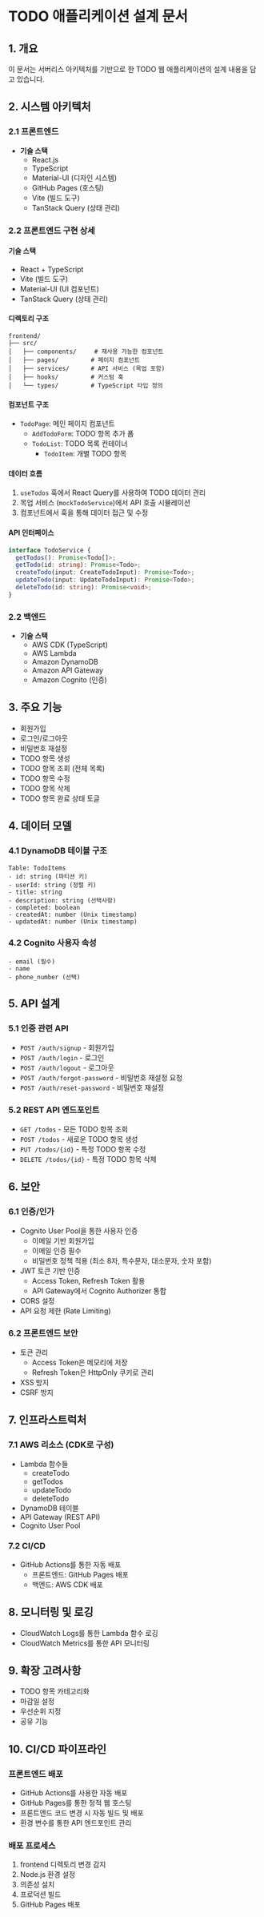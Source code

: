 # TODO 애플리케이션 설계 문서

## 1. 개요
이 문서는 서버리스 아키텍처를 기반으로 한 TODO 웹 애플리케이션의 설계 내용을 담고 있습니다.

## 2. 시스템 아키텍처

### 2.1 프론트엔드
- **기술 스택**
  - React.js
  - TypeScript
  - Material-UI (디자인 시스템)
  - GitHub Pages (호스팅)
  - Vite (빌드 도구)
  - TanStack Query (상태 관리)

### 2.2 프론트엔드 구현 상세

#### 기술 스택
- React + TypeScript
- Vite (빌드 도구)
- Material-UI (UI 컴포넌트)
- TanStack Query (상태 관리)

#### 디렉토리 구조
```
frontend/
├── src/
│   ├── components/     # 재사용 가능한 컴포넌트
│   ├── pages/         # 페이지 컴포넌트
│   ├── services/      # API 서비스 (목업 포함)
│   ├── hooks/         # 커스텀 훅
│   └── types/         # TypeScript 타입 정의
```

#### 컴포넌트 구조
- `TodoPage`: 메인 페이지 컴포넌트
  - `AddTodoForm`: TODO 항목 추가 폼
  - `TodoList`: TODO 목록 컨테이너
    - `TodoItem`: 개별 TODO 항목

#### 데이터 흐름
1. `useTodos` 훅에서 React Query를 사용하여 TODO 데이터 관리
2. 목업 서비스 (`mockTodoService`)에서 API 호출 시뮬레이션
3. 컴포넌트에서 훅을 통해 데이터 접근 및 수정

#### API 인터페이스
```typescript
interface TodoService {
  getTodos(): Promise<Todo[]>;
  getTodo(id: string): Promise<Todo>;
  createTodo(input: CreateTodoInput): Promise<Todo>;
  updateTodo(input: UpdateTodoInput): Promise<Todo>;
  deleteTodo(id: string): Promise<void>;
}
```

### 2.2 백엔드
- **기술 스택**
  - AWS CDK (TypeScript)
  - AWS Lambda
  - Amazon DynamoDB
  - Amazon API Gateway
  - Amazon Cognito (인증)

## 3. 주요 기능
- 회원가입
- 로그인/로그아웃
- 비밀번호 재설정
- TODO 항목 생성
- TODO 항목 조회 (전체 목록)
- TODO 항목 수정
- TODO 항목 삭제
- TODO 항목 완료 상태 토글

## 4. 데이터 모델

### 4.1 DynamoDB 테이블 구조
```
Table: TodoItems
- id: string (파티션 키)
- userId: string (정렬 키)
- title: string
- description: string (선택사항)
- completed: boolean
- createdAt: number (Unix timestamp)
- updatedAt: number (Unix timestamp)
```

### 4.2 Cognito 사용자 속성
```
- email (필수)
- name
- phone_number (선택)
```

## 5. API 설계

### 5.1 인증 관련 API
- `POST /auth/signup` - 회원가입
- `POST /auth/login` - 로그인
- `POST /auth/logout` - 로그아웃
- `POST /auth/forgot-password` - 비밀번호 재설정 요청
- `POST /auth/reset-password` - 비밀번호 재설정

### 5.2 REST API 엔드포인트
- `GET /todos` - 모든 TODO 항목 조회
- `POST /todos` - 새로운 TODO 항목 생성
- `PUT /todos/{id}` - 특정 TODO 항목 수정
- `DELETE /todos/{id}` - 특정 TODO 항목 삭제

## 6. 보안

### 6.1 인증/인가
- Cognito User Pool을 통한 사용자 인증
  - 이메일 기반 회원가입
  - 이메일 인증 필수
  - 비밀번호 정책 적용 (최소 8자, 특수문자, 대소문자, 숫자 포함)
- JWT 토큰 기반 인증
  - Access Token, Refresh Token 활용
  - API Gateway에서 Cognito Authorizer 통합
- CORS 설정
- API 요청 제한 (Rate Limiting)

### 6.2 프론트엔드 보안
- 토큰 관리
  - Access Token은 메모리에 저장
  - Refresh Token은 HttpOnly 쿠키로 관리
- XSS 방지
- CSRF 방지

## 7. 인프라스트럭처

### 7.1 AWS 리소스 (CDK로 구성)
- Lambda 함수들
  - createTodo
  - getTodos
  - updateTodo
  - deleteTodo
- DynamoDB 테이블
- API Gateway (REST API)
- Cognito User Pool

### 7.2 CI/CD
- GitHub Actions를 통한 자동 배포
  - 프론트엔드: GitHub Pages 배포
  - 백엔드: AWS CDK 배포

## 8. 모니터링 및 로깅
- CloudWatch Logs를 통한 Lambda 함수 로깅
- CloudWatch Metrics를 통한 API 모니터링

## 9. 확장 고려사항
- TODO 항목 카테고리화
- 마감일 설정
- 우선순위 지정
- 공유 기능

## 10. CI/CD 파이프라인

### 프론트엔드 배포
- GitHub Actions를 사용한 자동 배포
- GitHub Pages를 통한 정적 웹 호스팅
- 프론트엔드 코드 변경 시 자동 빌드 및 배포
- 환경 변수를 통한 API 엔드포인트 관리

### 배포 프로세스
1. frontend 디렉토리 변경 감지
2. Node.js 환경 설정
3. 의존성 설치
4. 프로덕션 빌드
5. GitHub Pages 배포
